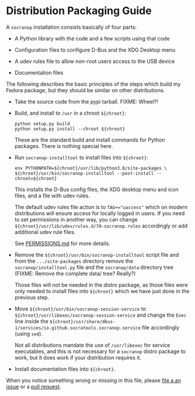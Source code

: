 Distribution Packaging Guide
============================

A `socranop` installation consists basically of four parts:

  * A Python library with the code and a few scripts using that code

  * Configuration files to configure D-Bus and the XDG Desktop menu

  * A udev rules file to allow non-root users access to the USB device

  * Documentation files

The following describes the basic principles of the steps which build
my Fedora package, but they should be similar on other distributions.

  * Take the source code from the pypi tarball. FIXME: Wheel?!

  * Build, and install to `/usr` in a chroot `${chroot}`:

        python setup.py build
        python setup.py install --chroot ${chroot}

    These are the standard build and install commands for Python
    packages. There is nothing special here.

  * Run `socranop-installtool` to install files into `${chroot}`:

        env PYTHONPATH=${chroot}/usr/lib/python3.8/site-packages \
		${chroot}/usr/bin/socranop-installtool --post-install --chroot=${chroot}

    This installs the D-Bus config files, the XDG desktop menu and
    icon files, and a file with udev rules.

    The default udev rules file action is to `TAG+="uaccess"` which on
    modern distributions will ensure access for locally logged in
    users. If you need to set permissions in another way, you can
    change `${chroot}/usr/lib/udev/rules.d/70-socranop.rules`
    accordingly or add additional udev rule files.

    See [PERMISSIONS.md](PERMISSIONS.md) for more details.

  * Remove the `${chroot}/usr/bin/socranop-installtool` script file and
    from the `.../site-packages` directory remove the
    `socranop/installtool.py` file and the `socranop/data` directory
    tree (FIXME: Remove the complete data/ tree? Really?)

	Those files will not be needed in the distro package, as those
    files were only needed to install files into `${chroot}` which we
    have just done in the previous step.

  * Move `${chroot}/usr/bin/socranop-session-service` to
    `${chroot}/usr/libexec/socranop-session-service` and change
    the `Exec` line inside the
    `${chroot}/usr/share/dbus-1/services/io.github.socratools.socranop.service`
    file accordingly (using `sed`).

	Not all distributions mandate the use of `/usr/libexec` for
    service executables, and this is not necessary for a
    `socranop` distro package to work, but it does work if
    your distribution requires it.

  * Install documentation files into `${chroot}`.

When you notice something wrong or missing in this file, please [file
a an issue](https://github.com/socratools/socranop/issues/new) or a
[pull request](https://github.com/socratools/socranop/compare).
